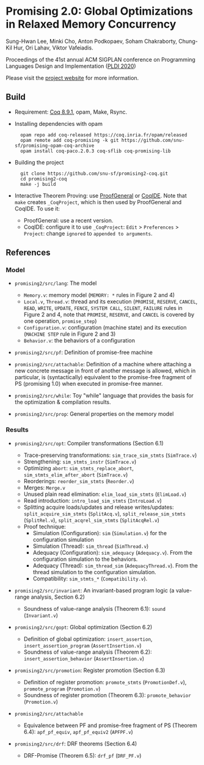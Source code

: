# Promising 2.0: Global Optimizations in Relaxed Memory Concurrency

Sung-Hwan Lee, Minki Cho, Anton Podkopaev, Soham Chakraborty, Chung-Kil Hur, Ori Lahav, Viktor Vafeiadis.

Proceedings of the 41st annual ACM SIGPLAN conference on Programming Languages Design and Implementation ([PLDI 2020](https://conf.researchr.org/home/pldi-2020))

Please visit the [project website](https://sf.snu.ac.kr/promising2.0/) for more information.


## Build

- Requirement: [Coq 8.9.1](https://coq.inria.fr/download), opam, Make, Rsync.

- Installing dependencies with opam

        opam repo add coq-released https://coq.inria.fr/opam/released
        opam remote add coq-promising -k git https://github.com/snu-sf/promising-opam-coq-archive
        opam install coq-paco.2.0.3 coq-sflib coq-promising-lib

- Building the project

        git clone https://github.com/snu-sf/promising2-coq.git
        cd promising2-coq
        make -j build

- Interactive Theorem Proving: use [ProofGeneral](https://proofgeneral.github.io/) or [CoqIDE](https://coq.inria.fr/download).
  Note that `make` creates `_CoqProject`, which is then used by ProofGeneral and CoqIDE. To use it:
    + ProofGeneral: use a recent version.
    + CoqIDE: configure it to use `_CoqProject`: `Edit` > `Preferences` > `Project`: change `ignored` to `appended to arguments`.

## References

### Model

- `promising2/src/lang`: The model
    + `Memory.v`: memory model (`MEMORY: *` rules in Figure 2 and 4)
    + `Local.v`, `Thread.v`: thread and its execution
      (`PROMISE`, `RESERVE`, `CANCEL`, `READ`, `WRITE`, `UPDATE`, `FENCE`, `SYSTEM CALL`, `SILENT`, `FAILURE` rules in Figure 2 and 4,
       note that `PROMISE`, `RESERVE`, and `CANCEL` is covered by one operation, `promise_step`)
    + `Configuration.v`: configuration (machine state) and its execution (`MACHINE STEP` rule in Figure 2 and 3)
    + `Behavior.v`: the behaviors of a configuration

- `promising2/src/pf`: Definition of promise-free machine

- `promising2/src/attachable`: Definition of a machine where attaching a new concrete message in front of another message is allowed, which in particular,
  is (syntactically) equivalent to the promise-free fragment of PS (promising 1.0) when executed in promise-free manner.

- `promising2/src/while`: Toy "while" language that provides the basis for the optimization & compilation results.

- `promising2/src/prop`: General properties on the memory model

### Results

- `promising2/src/opt`: Compiler transformations (Section 6.1)
    + Trace-preserving transformations: `sim_trace_sim_stmts` (`SimTrace.v`)
    + Strengthening: `sim_stmts_instr` (`SimTrace.v`)
    + Optimizing `abort`: `sim_stmts_replace_abort`, `sim_stmts_elim_after_abort` (`SimTrace.v`)
    + Reorderings: `reorder_sim_stmts` (`Reorder.v`)
    + Merges: `Merge.v`
    + Unused plain read elimination: `elim_load_sim_stmts` (`ElimLoad.v`)
    + Read introduction: `intro_load_sim_stmts` (`IntroLoad.v`)
    + Splitting acquire loads/updates and release writes/updates:
        `split_acquire_sim_stmts` (`SplitAcq.v`), `split_release_sim_stmts` (`SplitRel.v`), `split_acqrel_sim_stmts` (`SplitAcqRel.v`)
    + Proof technique:
        * Simulation (Configuration): `sim` (`Simulation.v`) for the configuration simulation
        * Simulation (Thread): `sim_thread` (`SimThread.v`)
        * Adequacy (Configuration): `sim_adequacy` (`Adequacy.v`).  From the configuration simulation to the behaviors.
        * Adequacy (Thread): `sim_thread_sim` (`AdequacyThread.v`).  From the thread simulation to the configuration simulation.
        * Compatibility: `sim_stmts_*` (`Compatibility.v`).

- `promising2/src/invariant`: An invariant-based program logic (a value-range analysis, Section 6.2)
    + Soundness of value-range analysis (Theorem 6.1): `sound` (`Invariant.v`)

- `promising2/src/gopt`: Global optimization (Section 6.2)
    + Definition of global optimization: `insert_assertion`, `insert_assertion_program` (`AssertInsertion.v`)
    + Soundness of value-range analysis (Theorem 6.2): `insert_assertion_behavior` (`AssertInsertion.v`)

- `promising2/src/promotion`: Register promotion (Section 6.3)
    + Definition of register promotion: `promote_stmts` (`PromotionDef.v`), `promote_program` (`Promotion.v`)
    + Soundness of register promotion (Theorem 6.3): `promote_behavior` (`Promotion.v`)

- `promising2/src/attachable`
    + Equivalence between PF and promise-free fragment of PS (Theorem 6.4): `apf_pf_equiv`, `apf_pf_equiv2` (`APFPF.v`)

- `promising2/src/drf`: DRF theorems (Section 6.4)
    + DRF-Promise (Theorem 6.5): `drf_pf` (`DRF_PF.v`)
